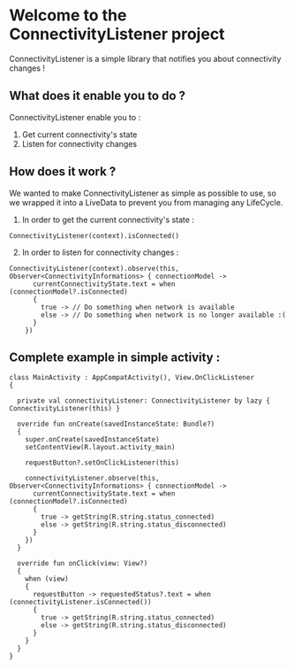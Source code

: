 # Welcome to the ConnectivityListener project

ConnectivityListener is a simple library that notifies you about connectivity changes !

## What does it enable you to do ?

ConnectivityListener enable you to :

1. Get current connectivity's state
2. Listen for connectivity changes

## How does it work ?

We wanted to make ConnectivityListener as simple as possible to use, so we wrapped it into a LiveData to prevent you from managing any LifeCycle.

1. In order to get the current connectivity's state :

``` 
ConnectivityListener(context).isConnected()
```

2. In order to listen for connectivity changes :

``` 
ConnectivityListener(context).observe(this, Observer<ConnectivityInformations> { connectionModel ->
      currentConnectivityState.text = when (connectionModel?.isConnected)
      {
        true -> // Do something when network is available
        else -> // Do something when network is no longer available :(
      }
    })
```

## Complete example in simple activity :

```
class MainActivity : AppCompatActivity(), View.OnClickListener
{

  private val connectivityListener: ConnectivityListener by lazy { ConnectivityListener(this) }

  override fun onCreate(savedInstanceState: Bundle?)
  {
    super.onCreate(savedInstanceState)
    setContentView(R.layout.activity_main)

    requestButton?.setOnClickListener(this)

    connectivityListener.observe(this, Observer<ConnectivityInformations> { connectionModel ->
      currentConnectivityState.text = when (connectionModel?.isConnected)
      {
        true -> getString(R.string.status_connected)
        else -> getString(R.string.status_disconnected)
      }
    })
  }

  override fun onClick(view: View?)
  {
    when (view)
    {
      requestButton -> requestedStatus?.text = when (connectivityListener.isConnected())
      {
        true -> getString(R.string.status_connected)
        else -> getString(R.string.status_disconnected)
      }
    }
  }
}
```

